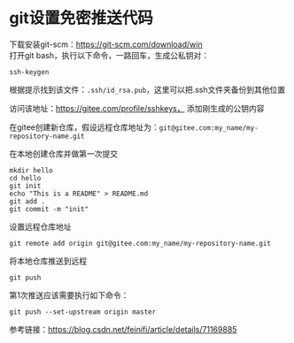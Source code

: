 # git设置免密推送代码

下载安装git-scm：https://git-scm.com/download/win  
打开git bash，执行以下命令，一路回车，生成公私钥对：  
```
ssh-keygen
```
根据提示找到该文件：`.ssh/id_rsa.pub`，这里可以把.ssh文件夹备份到其他位置  

访问该地址：https://gitee.com/profile/sshkeys， 添加刚生成的公钥内容  

在gitee创建新仓库，假设远程仓库地址为：`git@gitee.com:my_name/my-repository-name.git`  

在本地创建仓库并做第一次提交  
```
mkdir hello
cd hello
git init
echo "This is a README" > README.md
git add .
git commit -m "init"
```

设置远程仓库地址
```
git remote add origin git@gitee.com:my_name/my-repository-name.git
```

将本地仓库推送到远程
```
git push
```
第1次推送应该需要执行如下命令：  
```
git push --set-upstream origin master
```


参考链接：https://blog.csdn.net/feinifi/article/details/71169885  